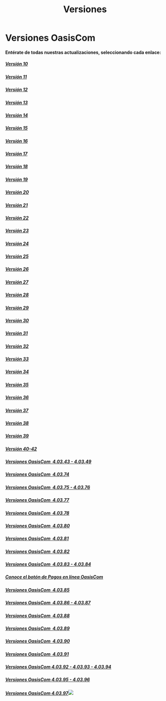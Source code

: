﻿---
layout: default
title: Versiones
permalink: /Desarrollo/Versiones/
editable: si
---

# Versiones OasisCom
#### Entérate de todas nuestras actualizaciones, seleccionando cada enlace:

##### [Versión 10](http://us12.campaign-archive2.com/?u=0fa6cc7f95527a2cb26f4165f&id=57e137d4f9) 
##### [Versión 11](http://oasis.us12.list-manage2.com/track/click?u=0fa6cc7f95527a2cb26f4165f&id=a81fcdcbaa&e=931abdac80)
##### [Versión 12](http://mailchi.mp/62e6cb39366a/bsb9ugmdsp-1038205)
##### [Versión 13](http://mailchi.mp/2f4243315aaa/versin-04_03_13-oasiscom-prueba01-1206969)
##### [Versión 14](http://mailchi.mp/cc1e4473d3c2/nueva-versin-oasiscom-40314-enterate-de-nuestra-actualizacin)
##### [Versión 15](http://oasis.us12.list-manage1.com/track/click?u=0fa6cc7f95527a2cb26f4165f&id=19889cb66a&e=931abdac80)
##### [Versión 16](http://mailchi.mp/oasis/nueva-versin-oasiscom-40314-enterate-de-nuestra-actualizacin-1265725)
##### [Versión 17](http://mailchi.mp/oasis/versin-oasiscom-40317-prueba03-todos-los-links-1284945)
##### [Versión 18](http://mailchi.mp/oasis/versin-oasiscom-40317-prueba03-todos-los-links-1303041)
##### [Versión 19](http://mailchi.mp/65c69eefe74f/versin-oasiscom-40317-prueba03-todos-los-links-1318077)
##### [Versión 20](http://mailchi.mp/65c69eefe74f/versin-oasiscom-40317-prueba03-todos-los-links-1318077)
##### [Versión 21](http://mailchi.mp/c76eef6e1369/versin-oasiscom-40317-prueba03-todos-los-links-1318081)
##### [Versión 22](http://mailchi.mp/5a1bfb9c57e8/version-oasiscom-22)
##### [Versión 23](http://mailchi.mp/7cf713553396/version-oasiscom-1318141)
##### [Versión 24](http://mailchi.mp/9faeedc3e99e/version-oasiscom-1318173)
##### [Versión 25](http://mailchi.mp/06c5ff4d0619/version-oasiscom-1318221)
##### [Versión 26](http://mailchi.mp/0c78f995a023/version-oasiscom-1318229)
##### [Versión 27](http://mailchi.mp/2317edd9a82b/version-oasiscom-1318241)
##### [Versión 28](http://mailchi.mp/8846d360550a/version-oasiscom-1318341)
##### [Versión 29](http://mailchi.mp/8d2a91bc617c/version-oasiscom-1318329)
##### [Versión 30](http://mailchi.mp/74242c685ce9/version-oasiscom-1318377)
##### [Versión 31](https://mailchi.mp/d6cbb72596bd/version-oasiscom-1318389)
##### [Versión 32](https://mailchi.mp/9e895bbbe095/version-oasiscom-1318461)
##### [Versión 33](https://mailchi.mp/acf4b767a029/version-oasiscom-1586533)
##### [Versión 34](https://mailchi.mp/b9b2148c2e12/version-oasiscom-1587129)
##### [Versión 35](https://mailchi.mp/d505df8fbfec/version-oasiscom-1609225)
##### [Versión 36](https://mailchi.mp/b61c6ef067da/version-oasiscom-1626089)
##### [Versión 37](https://mailchi.mp/a1b5f24ac963/version-oasiscom-1669573)
##### [Versión 38](https://mailchi.mp/c8d42e6f2780/version-oasiscom-1675781)
##### [Versión 39](https://mailchi.mp/ca6384fc7db9/version-oasiscom-1691481)
##### [Versión 40-42](https://mailchi.mp/97bb23e7a41b/version-oasiscom-1709773)
##### [Versiones OasisCom  4.03.43 - 4.03.49](https://mailchi.mp/f41a0ac2c7e8/version-oasiscom-1765001) 
##### [Versiones OasisCom  4.03.74](https://mailchi.mp/ddf71371c34d/plan-empower-versin-400374-oasiscom-265351) 
##### [Versiones OasisCom  4.03.75 - 4.03.76](https://mailchi.mp/8453eb5a138a/plan-empower-versin-400375-400376-oasiscom?e=7ad3ec53b5)
##### [Versiones OasisCom  4.03.77](https://mailchi.mp/d27b0150f9e9/plan-empower-versin-400377-oasiscom-278867)
##### [Versiones OasisCom  4.03.78](https://mailchi.mp/18e86aab3632/plan-empower-versin-400378-oasiscom) 
##### [Versiones OasisCom  4.03.80](https://mailchi.mp/6f0ab400b3c1/plan-empower-versin-400378-oasiscom-307575)
##### [Versiones OasisCom  4.03.81](https://mailchi.mp/7d383690d844/plan-empower-versin-400378-oasiscom-308775)
##### [Versiones OasisCom  4.03.82](https://mailchi.mp/35ab6214ac6b/plan-empower-versin-400378-oasiscom-321231)
##### [Versiones OasisCom  4.03.83 - 4.03.84](https://mailchi.mp/04e3c97338a3/plan-empower-versin-400378-oasiscom-331671)
##### [Conoce el botón de Pagos en línea OasisCom](https://mailchi.mp/ae6000c26bad/en-oasiscom-pensamos-en-t-botn-de-pagos-en-lnea-338823)
##### [Versiones OasisCom  4.03.85](https://mailchi.mp/1d6da5e4664a/plan-empower-versin-400378-oasiscom-342331)
##### [Versiones OasisCom  4.03.86 - 4.03.87](https://mailchi.mp/37a317cb8675/plan-empower-versin-400378-oasiscom-357167)
##### [Versiones OasisCom  4.03.88](https://mailchi.mp/eb653401b634/plan-empower-versin-400378-oasiscom-359471)
##### [Versiones OasisCom  4.03.89](https://mailchi.mp/9f300201f91d/plan-empower-versin-400378-oasiscom-367123)
##### [Versiones OasisCom  4.03.90](https://mailchi.mp/bad9033b3456/plan-empower-versin-400378-oasiscom-377547)
##### [Versiones OasisCom  4.03.91](https://mailchi.mp/7527ab20d90d/plan-empower-versin-400391)
##### [Versiones OasisCom 4.03.92 - 4.03.93 - 4.03.94](https://mailchi.mp/6d08f0d05e22/plan-empower-versin-404771)
##### [Versiones OasisCom 4.03.95 - 4.03.96](https://mailchi.mp/354e432915b5/plan-empower-versin-410747)
##### [Versiones OasisCom 4.03.97](https://mailchi.mp/ff8b7b449af5/plan-empower-versin-416839)![](http://docs.oasiscom.com/Mercadeo/fichas/Gift_new100gif.gif)


 
